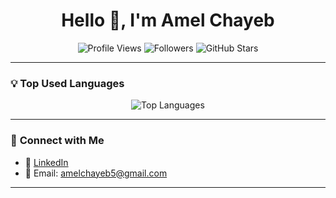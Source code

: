 <h1 align="center">Hello 👋, I'm Amel Chayeb</h1>

<p align="center">
  <img src="https://komarev.com/ghpvc/?username=AmelChayeb&color=blue" alt="Profile Views" />
  <img src="https://img.shields.io/github/followers/YourAmelChayeb?label=Followers&style=social" alt="Followers" />
  <img src="https://img.shields.io/github/stars/YourAmelChayeb?label=Stars&style=social" alt="GitHub Stars" />
</p>

---

### 💡 **Top Used Languages**
<p align="center">
  <img src="https://github-readme-stats.vercel.app/api/top-langs/?username=AmelChayeb&layout=compact&theme=radical" alt="Top Languages" />
</p>

---


### 🚀 **Connect with Me**
- 🔗 [LinkedIn](https://www.linkedin.com/in/amelchayeb5/)
- 📧 Email: amelchayeb5@gmail.com

---

